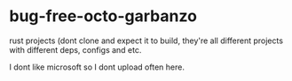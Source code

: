 # bug-free-octo-garbanzo
rust projects (dont clone and expect it to build, they're all different projects with different deps, configs and etc.

I dont like microsoft so I dont upload often here.
